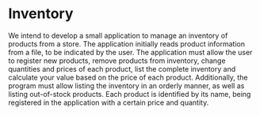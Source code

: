# Inventory
 We intend to develop a small application to manage an inventory of products from a store. The application initially reads product information from a file, to be indicated by the user. The application must allow the user to register new products, remove products from inventory, change quantities and prices of each product, list the complete inventory and calculate your value based on the price of each product. Additionally, the program must allow listing the inventory in an orderly manner, as well as listing out-of-stock products. Each product is identified by its name, being registered in the application with a certain price and quantity.
